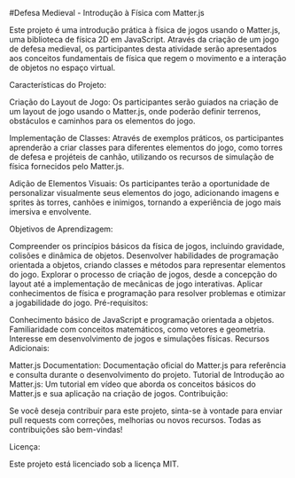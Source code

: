 #Defesa Medieval - Introdução à Física com Matter.js

Este projeto é uma introdução prática à física de jogos usando o Matter.js, uma biblioteca de física 2D em JavaScript. Através da criação de um jogo de defesa medieval, os participantes desta atividade serão apresentados aos conceitos fundamentais de física que regem o movimento e a interação de objetos no espaço virtual.

Características do Projeto:

Criação do Layout de Jogo: Os participantes serão guiados na criação de um layout de jogo usando o Matter.js, onde poderão definir terrenos, obstáculos e caminhos para os elementos do jogo.

Implementação de Classes: Através de exemplos práticos, os participantes aprenderão a criar classes para diferentes elementos do jogo, como torres de defesa e projéteis de canhão, utilizando os recursos de simulação de física fornecidos pelo Matter.js.

Adição de Elementos Visuais: Os participantes terão a oportunidade de personalizar visualmente seus elementos do jogo, adicionando imagens e sprites às torres, canhões e inimigos, tornando a experiência de jogo mais imersiva e envolvente.

Objetivos de Aprendizagem:

Compreender os princípios básicos da física de jogos, incluindo gravidade, colisões e dinâmica de objetos.
Desenvolver habilidades de programação orientada a objetos, criando classes e métodos para representar elementos do jogo.
Explorar o processo de criação de jogos, desde a concepção do layout até a implementação de mecânicas de jogo interativas.
Aplicar conhecimentos de física e programação para resolver problemas e otimizar a jogabilidade do jogo.
Pré-requisitos:

Conhecimento básico de JavaScript e programação orientada a objetos.
Familiaridade com conceitos matemáticos, como vetores e geometria.
Interesse em desenvolvimento de jogos e simulações físicas.
Recursos Adicionais:

Matter.js Documentation: Documentação oficial do Matter.js para referência e consulta durante o desenvolvimento do projeto.
Tutorial de Introdução ao Matter.js: Um tutorial em vídeo que aborda os conceitos básicos do Matter.js e sua aplicação na criação de jogos.
Contribuição:

Se você deseja contribuir para este projeto, sinta-se à vontade para enviar pull requests com correções, melhorias ou novos recursos. Todas as contribuições são bem-vindas!

Licença:

Este projeto está licenciado sob a licença MIT.
